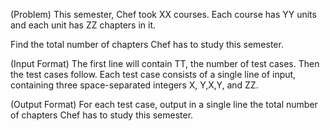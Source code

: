 (Problem)
This semester, Chef took XX courses. Each course has YY units and each unit has ZZ chapters in it.

Find the total number of chapters Chef has to study this semester.

(Input Format)
The first line will contain TT, the number of test cases. Then the test cases follow.
Each test case consists of a single line of input, containing three space-separated integers X, Y,X,Y, and ZZ.

(Output Format)
For each test case, output in a single line the total number of chapters Chef has to study this semester.
